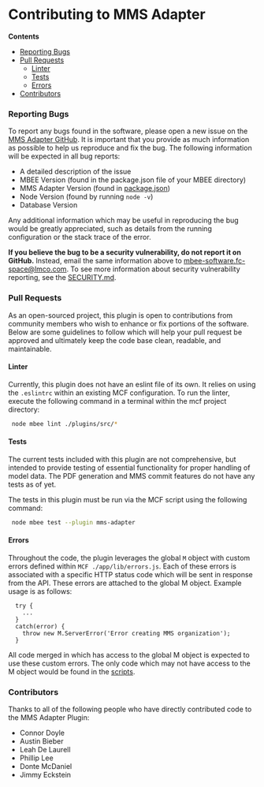 # Contributing to MMS Adapter

**Contents**
- [Reporting Bugs](#reporting-bugs)
- [Pull Requests](#pull-requests)
  - [Linter](#linter)
  - [Tests](#tests)
  - [Errors](#errors)
- [Contributors](#contributors)

### Reporting Bugs
To report any bugs found in the software, please open a new issue on the 
[MMS Adapter GitHub](https://github.com/Open-MBEE/mms-adapter-plugin/issues/new). 
It is important that you provide as much information as possible to help us reproduce 
and fix the bug. The following information will be expected in all bug reports:

- A detailed description of the issue
- MBEE Version (found in the package.json file of your MBEE directory)
- MMS Adapter Version (found in [package.json](./package.json))
- Node Version (found by running `node -v`)
- Database Version

Any additional information which may be useful in reproducing the bug would be
greatly appreciated, such as details from the running configuration or the stack
trace of the error.

**If you believe the bug to be a security vulnerability, do not report it on
GitHub.** Instead, email the same information above to
[mbee-software.fc-space@lmco.com](mailto:mbee-software.fc-space@lmco.com). To
see more information about security vulnerability reporting, see the 
[SECURITY.md](./SECURITY.md).

### Pull Requests
As an open-sourced project, this plugin is open to contributions from community members
who wish to enhance or fix portions of the software. Below are some guidelines
to follow which will help your pull request be approved and ultimately keep the
code base clean, readable, and maintainable.

#### Linter
Currently, this plugin does not have an eslint file of its own. It relies on using the 
`.eslintrc` within an existing MCF configuration. To run the linter, execute the following 
command in a terminal within the mcf project directory:

```bash
 node mbee lint ./plugins/src/*
```

#### Tests
The current tests included with this plugin are not comprehensive, but intended to provide 
testing of essential functionality for proper handling of model data.  The PDF generation 
and MMS commit features do not have any tests as of yet.  

The tests in this plugin must be run via the MCF script using the following command:
 
```bash
 node mbee test --plugin mms-adapter
```

#### Errors
Throughout the code, the plugin leverages the global `M` object with custom 
errors defined within `MCF ./app/lib/errors.js`. Each of these errors is associated 
with a specific HTTP status code which will be sent in response from the API. 
These errors are attached to the global M object. Example usage is as follows:

```
  try {
    ...
  }
  catch(error) {
    throw new M.ServerError('Error creating MMS organization');
  }
```

All code merged in which has access to the global M object is expected to use
these custom errors. The only code which may not have access to the M object
would be found in the [scripts](./scripts).

### Contributors
Thanks to all of the following people who have directly contributed code to 
the MMS Adapter Plugin:

- Connor Doyle
- Austin Bieber
- Leah De Laurell
- Phillip Lee
- Donte McDaniel
- Jimmy Eckstein
